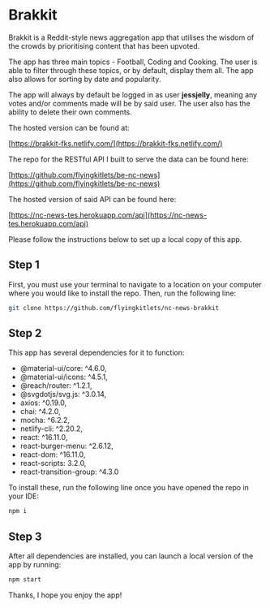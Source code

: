 # Brakkit

Brakkit is a Reddit-style news aggregation app that utilises the wisdom of the crowds by prioritising content that has been upvoted. 

The app has three main topics - Football, Coding and Cooking. The user is able to filter through these topics, or by default, display them all. The app also allows for sorting by date and popularity.

The app will always by default be logged in as user <b>jessjelly</b>, meaning any votes and/or comments made will be by said user. The user also has the ability to delete their own comments.

The hosted version can be found at:

[https://brakkit-fks.netlify.com/](https://brakkit-fks.netlify.com/)

The repo for the RESTful API I built to serve the data can be found here:

[https://github.com/flyingkitlets/be-nc-news](https://github.com/flyingkitlets/be-nc-news)

The hosted version of said API can be found here:

[https://nc-news-tes.herokuapp.com/api](https://nc-news-tes.herokuapp.com/api)

Please follow the instructions below to set up a local copy of this app.

## Step 1

First, you must use your terminal to navigate to a location on your computer where you would like to install the repo. Then, run the following line:

```bash
git clone https://github.com/flyingkitlets/nc-news-brakkit
```

## Step 2

This app has several dependencies for it to function:

- @material-ui/core: ^4.6.0,
- @material-ui/icons: ^4.5.1,
- @reach/router: ^1.2.1,
- @svgdotjs/svg.js: ^3.0.14,
- axios: ^0.19.0,
- chai: ^4.2.0,
- mocha: ^6.2.2,
- netlify-cli: ^2.20.2,
- react: ^16.11.0,
- react-burger-menu: ^2.6.12,
- react-dom: ^16.11.0,
- react-scripts: 3.2.0,
- react-transition-group: ^4.3.0

To install these, run the following line once you have opened the repo in your IDE:

```bash
npm i
```

## Step 3

After all dependencies are installed, you can launch a local version of the app by running: 

```bash
npm start
```

Thanks, I hope you enjoy the app!